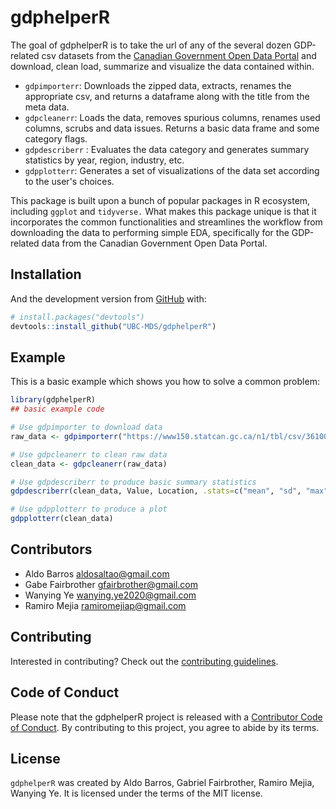 
<!-- README.md is generated from README.Rmd. Please edit that file -->

# gdphelperR

<!-- badges: start -->
<!-- badges: end -->

The goal of gdphelperR is to take the url of any of the several dozen
GDP-related csv datasets from the [Canadian Government Open Data
Portal](https://open.canada.ca/en/open-data) and download, clean load,
summarize and visualize the data contained within.

- `gdpimporterr`: Downloads the zipped data, extracts, renames the appropriate csv, and returns a dataframe along with the title from the meta data.
- `gdpcleanerr`: Loads the data, removes spurious columns, renames used columns, scrubs and data issues. Returns a basic data frame and some category flags.
- `gdpdescriberr` : Evaluates the data category and generates summary statistics by year, region, industry, etc.
- `gdpplotterr`: Generates a set of visualizations of the data set according to the user's choices.

This package is built upon a bunch of popular packages in R ecosystem, including `ggplot` and `tidyverse.` What makes this package unique is that it incorporates the common functionalities and streamlines the workflow from downloading the data to performing simple EDA, specifically for the GDP-related data from the Canadian Government Open Data Portal.


## Installation

And the development version from [GitHub](https://github.com/) with:

``` r
# install.packages("devtools")
devtools::install_github("UBC-MDS/gdphelperR")
```

## Example

This is a basic example which shows you how to solve a common problem:

``` r
library(gdphelperR)
## basic example code

# Use gdpimporter to download data
raw_data <- gdpimporterr("https://www150.statcan.gc.ca/n1/tbl/csv/36100400-eng.zip")[[1]]

# Use gdpcleanerr to clean raw data
clean_data <- gdpcleanerr(raw_data)

# Use gdpdescriberr to produce basic summary statistics
gdpdescriberr(clean_data, Value, Location, .stats=c("mean", "sd", "max"), dec = 3)

# Use gdpplotterr to produce a plot 
gdpplotterr(clean_data)

```

## Contributors

-   Aldo Barros <aldosaltao@gmail.com>
-   Gabe Fairbrother <gfairbrother@gmail.com>
-   Wanying Ye <wanying.ye2020@gmail.com>
-   Ramiro Mejia <ramiromejiap@gmail.com>

## Contributing

Interested in contributing? Check out the [contributing
guidelines](https://github.com/UBC-MDS/Group_03_GOV_CA_GDP_HELPER/blob/main/CONTRIBUTING.md).

## Code of Conduct

Please note that the gdphelperR project is released with a [Contributor
Code of
Conduct](https://contributor-covenant.org/version/2/0/CODE_OF_CONDUCT.html).
By contributing to this project, you agree to abide by its terms.

## License

`gdphelperR` was created by Aldo Barros, Gabriel Fairbrother, Ramiro
Mejia, Wanying Ye. It is licensed under the terms of the MIT license.

